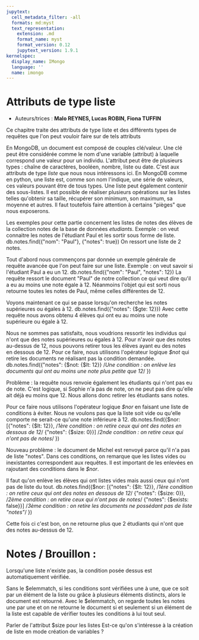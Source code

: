 ```yaml
---
jupytext:
  cell_metadata_filter: -all
  formats: md:myst
  text_representation:
    extension: .md
    format_name: myst
    format_version: 0.12
    jupytext_version: 1.9.1
kernelspec:
  display_name: IMongo
  language: ''
  name: imongo
---
```


# Attributs de type liste

* Auteurs/trices : **Malo REYNES, Lucas ROBIN, Fiona TUFFIN**

Ce chapitre traite des attributs de type liste et des différents types de requêtes que l'on peut vouloir faire sur de tels attributs

En MongoDB, un document est composé de couples clé/valeur. Une clé peut être considérée comme le nom d'une variable (attribut) à laquelle correspond une valeur pour un individu. L'attribut peut être de plusieurs types : chaîne de caractères, booléen, nombre, liste ou date. C'est aux attributs de type *liste* que nous nous intéressons ici. En MongoDB comme en python, une liste est, comme son nom l'indique, une série de valeurs, ces valeurs pouvant être de tous types. Une liste peut également contenir des sous-listes. Il est possible de réaliser plusieurs opérations sur les listes telles qu'obtenir sa taille, récupérer son minimum, son maximum, sa moyenne et autres. Il faut toutefois faire attention à certains "pièges" que nous exposerons.
 
Les exemples pour cette partie concernent les listes de notes des élèves de la collection notes de la base de données *etudiants*.
    Exemple : on veut connaitre les notes de l'étudiant Paul et les sortir sous forme de liste.
    db.notes.find({"nom": "Paul"}, {"notes": true})
    On ressort une liste de 2 notes.

Tout d'abord nous commençons par donnée un exemple générale de requête avancée que l'on peut faire sur une liste.
    Exemple : on veut savoir si l'étudiant Paul a eu un 12.
    db.notes.find({"nom": "Paul", "notes": 12})
    La requête ressort le document "Paul" de notre collection ce qui veut dire qu'il a eu au moins une note égale à 12.
    Néanmoins l'objet qui est sorti nous retourne toutes les notes de Paul, même celles différentes de 12.

Voyons maintenant ce qui se passe lorsqu'on recherche les notes supérieures ou égales à 12.
    db.notes.find({"notes": {$gte: 12}})
    Avec cette requête nous avons obtenu 4 élèves qui ont eu au moins une note supérieure ou égale à 12.

Nous ne sommes pas satisfaits, nous voudrions ressortir les individus qui n'ont que des notes supérieures ou égales à 12. Pour n'avoir que des notes au-dessus de 12, nous pouvons retirer tous les élèves ayant eu des notes en dessous de 12. Pour ce faire, nous utilisons l'opérateur logique *$not* qui retire les documents ne réalisant pas la condition demandée.
    db.notes.find({"notes":
    {$not: {$lt: 12}}                   /*Une condition : on enlève les documents qui ont au moins une note plus petite que 12*/
    })

Problème : la requête nous renvoie également les étudiants qui n'ont pas eu de note. C'est logique, si Sophie n'a pas de note, on ne peut pas dire qu'elle ait déjà eu moins que 12. Nous allons donc retirer les étudiants sans notes.

Pour ce faire nous utilisons l'opérateur logique *$nor* en faisant une liste de conditions à éviter. Nous ne voulons pas que la liste soit vide ou qu'elle comporte ne serait-ce qu'une note inférieure à 12.
    db.notes.find({$nor: 
    [{"notes": {$lt: 12}},               /*1ère condition : on retire ceux qui ont des notes en dessous de 12*/
    {"notes": {$size: 0}}]               /*2nde condition : on retire ceux qui n'ont pas de notes*/
    })

Nouveau problème : le document de Michel est renvoyé parce qu'il n'a pas de liste "notes". Dans ces conditions, on remarque que les listes vides ou inexistantes correspondent aux requêtes. Il est important de les enlevées en rajoutant des conditions dans le *$nor*.

Il faut qu'on enlève les élèves qui ont listes vides mais aussi ceux qui n'ont pas de liste du tout.
    db.notes.find({$nor: 
    [{"notes": {$lt: 12}},               /*1ère condition : on retire ceux qui ont des notes en dessous de 12*/
    {"notes": {$size: 0}},               /*2ème condition : on retire ceux qui n'ont pas de notes*/
    {"notes": {$exists: false}}]         /*3ème condition : on retire les documents ne possédant pas de liste "notes"*/
    })

Cette fois ci c'est bon, on ne retourne plus que 2 étudiants qui n'ont que des notes au-dessus de 12.



# Notes / Brouillon :

Lorsqu'une liste n'existe pas, la condition posée dessus est automatiquement vérifiée.

Sans le $elemmatch, si les conditions sont vérifiées une à une, que ce soit par un élément de la liste ou grâce à plusieurs éléments distincts, alors le document est retourné.
Avec le $elemmatch, on regarde toutes les notes une par une et on ne retourne le document si et seulement si un élément de la liste est capable de vérifier toutes les conditions à lui tout seul.

Parler de l'attribut $size pour les listes
Est-ce qu'on s'intéresse à la création de liste en mode création de variables ?
